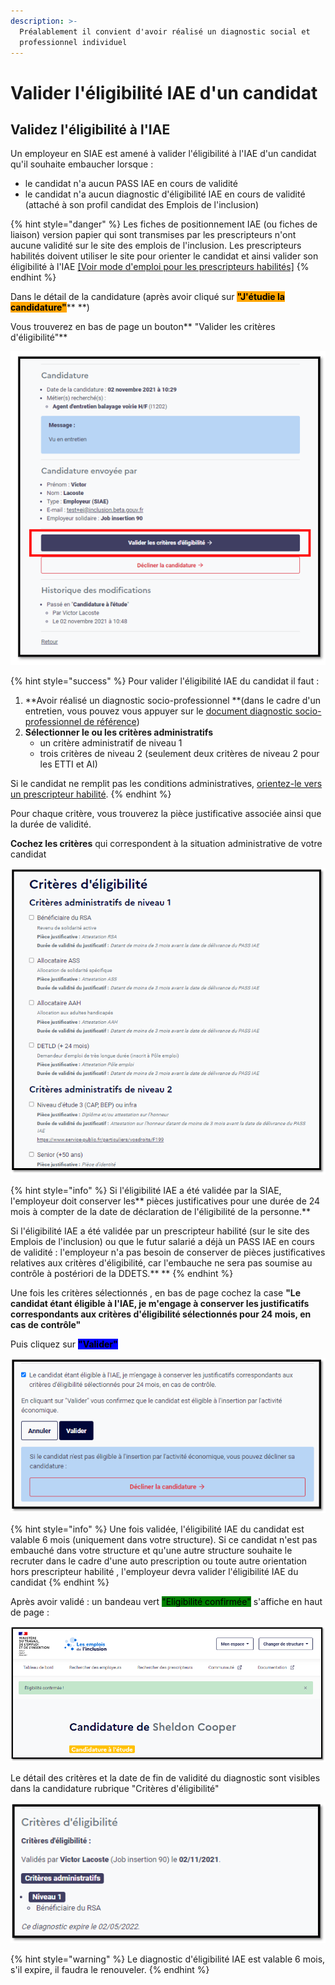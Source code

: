 ```yaml
---
description: >-
  Préalablement il convient d'avoir réalisé un diagnostic social et
  professionnel individuel
---
```


# Valider l'éligibilité IAE d'un candidat

## Validez l'éligibilité à l'IAE

Un employeur en SIAE est amené à valider l'éligibilité à l'IAE d'un candidat qu'il souhaite embaucher lorsque :&#x20;

* le candidat n'a aucun PASS IAE en cours de validité
* le candidat n'a aucun diagnostic d'éligibilité IAE en cours de validité (attaché à son profil candidat des Emplois de l'inclusion)

{% hint style="danger" %}
Les fiches de positionnement IAE (ou fiches de liaison) version papier qui sont transmises par les prescripteurs n'ont aucune validité sur le site des emplois de l'inclusion. Les prescripteurs habilités doivent utiliser le site pour orienter le candidat et ainsi valider son éligibilité à l'IAE [\[Voir mode d'emploi pour les prescripteurs habilités\]](../mon-mode-demploi-prescripteur/postuler-pour-un-candidat.md)
{% endhint %}

Dans le détail de la candidature (après avoir cliqué sur <mark style="background-color:orange;">**"J'étudie la candidature"**</mark>** **)

Vous trouverez en bas de page un bouton** **<mark style="background-color:blue;">**"Valider les critères d'éligibilité"**</mark>

![](<../.gitbook/assets/image (180).png>)

{% hint style="success" %}
Pour valider l'éligibilité IAE du candidat il faut :

1. **Avoir réalisé un diagnostic socio-professionnel **(dans le cadre d'un entretien, vous pouvez vous appuyer sur le [document diagnostic socio-professionnel de référence](https://doc.inclusion.beta.gouv.fr/qui-est-eligible-iae-criteres-eligibilite#diagnostic\_de\_reference))
2. **Sélectionner le ou les critères administratifs**
   * un critère administratif de niveau 1
   * trois critères de niveau 2 (seulement deux critères de niveau 2 pour les ETTI et AI)

Si le candidat ne remplit pas les conditions administratives, [orientez-le vers un prescripteur habilité](https://doc.inclusion.beta.gouv.fr/qui-est-eligible-iae-criteres-eligibilite/derogation-criteres).
{% endhint %}

Pour chaque critère, vous trouverez la pièce justificative associée ainsi que la durée de validité.

**Cochez les critères** qui correspondent à la situation administrative de votre candidat

![](<../.gitbook/assets/image (182) (1).png>)

{% hint style="info" %}
Si l'éligibilité IAE  a été validée par la SIAE,  l'employeur doit conserver les** pièces justificatives pour une durée de 24 mois à compter de la date de déclaration de l'éligibilité de la personne.**

Si l'éligibilité IAE a été validée par un prescripteur habilité (sur le site des Emplois de l'inclusion) ou que le futur salarié a déjà un PASS IAE en cours de validité : l'employeur n'a pas besoin de conserver de pièces justificatives relatives aux critères d'éligibilité, car l'embauche ne sera pas soumise au contrôle à postériori de la DDETS.** **
{% endhint %}

Une fois les critères sélectionnés , en bas de page cochez la case **"Le candidat étant éligible à l'IAE, je m'engage à conserver les justificatifs correspondants aux critères d'éligibilité sélectionnés pour 24 mois, en cas de contrôle"**

Puis cliquez sur <mark style="background-color:blue;">**"Valider"**</mark>

![](<../.gitbook/assets/image (181) (1).png>)

{% hint style="info" %}
Une fois validée, l'éligibilité IAE du candidat est valable 6 mois (uniquement dans votre structure). Si ce candidat n'est pas embauché dans votre structure et qu'une autre structure souhaite le recruter dans le cadre d'une auto prescription ou toute autre orientation hors prescripteur habilité , l'employeur devra valider l'éligibilité IAE du candidat
{% endhint %}

Après avoir validé : un bandeau vert <mark style="background-color:green;">"Eligibilité confirmée"</mark> s'affiche en haut de page : &#x20;

![](<../.gitbook/assets/image (183).png>)

Le détail des critères et la date de fin de validité du diagnostic sont visibles dans la candidature rubrique "Critères d'éligibilité"

![](<../.gitbook/assets/image (189).png>)

{% hint style="warning" %}
Le diagnostic d'éligibilité IAE est valable 6 mois, s'il expire, il faudra le renouveler.
{% endhint %}

